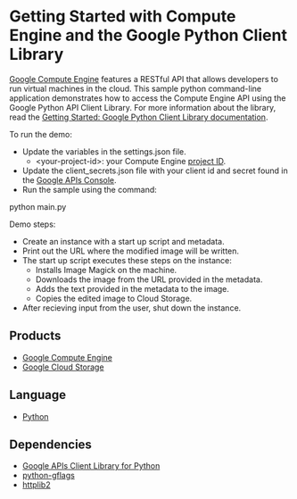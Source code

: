 # Getting Started with Compute Engine and the Google Python Client Library

[Google Compute Engine](https://cloud.google.com/compute/) features a RESTful API that allows developers to
run virtual machines in the cloud. This sample python command-line application
demonstrates how to access the Compute Engine API using the Google Python API
Client Library. For more information about the library, read the
[Getting Started: Google Python Client Library documentation][1].

To run the demo:

- Update the variables in the settings.json file.
    - &lt;your-project-id>: your Compute Engine [project ID][2].
- Update the client_secrets.json file with your client id and secret found in
  the [Google APIs Console][3].
- Run the sample using the command:

python main.py

Demo steps:

- Create an instance with a start up script and metadata. 
- Print out the URL where the modified image will be written.
- The start up script executes these steps on the instance:
    - Installs Image Magick on the machine.
    - Downloads the image from the URL provided in the metadata.
    - Adds the text provided in the metadata to the image.
    - Copies the edited image to Cloud Storage.
- After recieving input from the user, shut down the instance.

## Products
- [Google Compute Engine][4]
- [Google Cloud Storage][5]

## Language
- [Python][6]

## Dependencies
- [Google APIs Client Library for Python][7]
- [python-gflags][8]
- [httplib2][9]

[1]: https://cloud.google.com/compute/docs/api/python-guide
[2]: https://cloud.google.com/compute/docs/overview#concepts
[3]: https://code.google.com/apis/console
[4]: https://cloud.google.com/compute/docs/
[5]: https://cloud.google.com/storage/docs/overview
[6]: https://python.org
[7]: http://code.google.com/p/google-api-python-client/
[8]: https://code.google.com/p/python-gflags/
[9]: https://code.google.com/p/httplib2/
